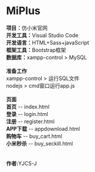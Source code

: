 # MiPlus

<b>项目：</b>仿小米官网
<br>
<b>开发工具：</b>Visual Studio Code
<br>
<b>开发语言：</b>HTML+Sass+javaScript
<br>
<b>框架工具：</b>Bootstrap框架
<br>
<b>数据库：</b>xampp-control > MySQL
<br><br>
<b>准备工作</b><br>
xampp-control > 运行SQL文件<br>
nodejs > cmd窗口运行app.js
<br><br>
<b>页面</b><br>
<b>首页</b> -- index.html<br>
<b>登录</b> -- login.html<br>
<b>注册</b> -- register.html<br>
<b>APP下载</b> -- appdownload.html<br>
<b>购物车</b> -- buy_cart.html<br>
<b>小米秒杀</b> -- buy_seckill.html<br>
<br><br>
<b>作者:</b>YJCS-J
